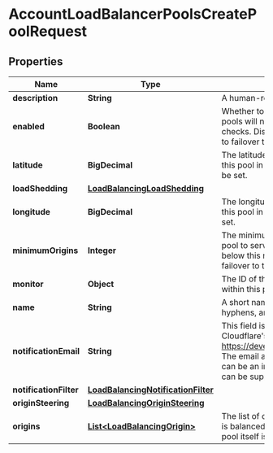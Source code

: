 

# AccountLoadBalancerPoolsCreatePoolRequest


## Properties

| Name | Type | Description | Notes |
|------------ | ------------- | ------------- | -------------|
|**description** | **String** | A human-readable description of the pool. |  [optional] |
|**enabled** | **Boolean** | Whether to enable (the default) or disable this pool. Disabled pools will not receive traffic and are excluded from health checks. Disabling a pool will cause any load balancers using it to failover to the next pool (if any). |  [optional] |
|**latitude** | **BigDecimal** | The latitude of the data center containing the origins used in this pool in decimal degrees. If this is set, longitude must also be set. |  [optional] |
|**loadShedding** | [**LoadBalancingLoadShedding**](LoadBalancingLoadShedding.md) |  |  [optional] |
|**longitude** | **BigDecimal** | The longitude of the data center containing the origins used in this pool in decimal degrees. If this is set, latitude must also be set. |  [optional] |
|**minimumOrigins** | **Integer** | The minimum number of origins that must be healthy for this pool to serve traffic. If the number of healthy origins falls below this number, the pool will be marked unhealthy and will failover to the next available pool. |  [optional] |
|**monitor** | **Object** | The ID of the Monitor to use for checking the health of origins within this pool. |  [optional] |
|**name** | **String** | A short name (tag) for the pool. Only alphanumeric characters, hyphens, and underscores are allowed. |  |
|**notificationEmail** | **String** | This field is now deprecated. It has been moved to Cloudflare&#39;s Centralized Notification service https://developers.cloudflare.com/fundamentals/notifications/. The email address to send health status notifications to. This can be an individual mailbox or a mailing list. Multiple emails can be supplied as a comma delimited list. |  [optional] |
|**notificationFilter** | [**LoadBalancingNotificationFilter**](LoadBalancingNotificationFilter.md) |  |  [optional] |
|**originSteering** | [**LoadBalancingOriginSteering**](LoadBalancingOriginSteering.md) |  |  [optional] |
|**origins** | [**List&lt;LoadBalancingOrigin&gt;**](LoadBalancingOrigin.md) | The list of origins within this pool. Traffic directed at this pool is balanced across all currently healthy origins, provided the pool itself is healthy. |  |



